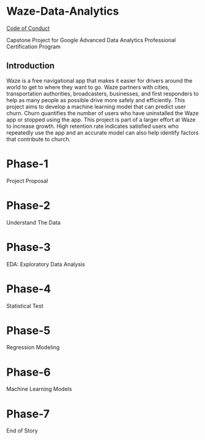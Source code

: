 # Waze-Data-Analytics

[Code of Conduct](./CODE_OF_CONDUCT.md)

Capstone Project for Google Advanced Data Analytics Professional Certification Program

## Introduction

Waze is a free navigational app that makes it easier for drivers around the world to get to where they want to go.  Waze partners with cities, transportation authorities, broadcasters, businesses, and first responders to help as many people as possible drive more safely and efficiently.  This project aims to develop a machine learning model that can predict user churn.  Churn quantifies the number of users who have uninstalled the Waze app or stopped using the app.  This project is part of a larger effort at Waze to increase growth.  High retention rate indicates satisfied users who repeatedly use the app and an accurate model can also help identify factors that contribute to church.

# Phase-1

Project Proposal

# Phase-2

Understand The Data

# Phase-3

EDA: Exploratory Data Analysis

# Phase-4

Statistical Test

# Phase-5

Regression Modeling

# Phase-6

Machine Learning Models

# Phase-7

End of Story
